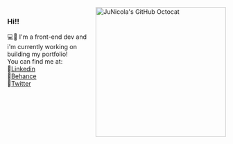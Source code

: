<img align="right" src="https://user-images.githubusercontent.com/37962288/88592635-ad254880-d034-11ea-80b8-eb074876ff3f.png" alt="JuNicola's GitHub Octocat" width=300px height=300px/>

### Hi!! 
💻💜 I'm a front-end dev and i'm currently working on building my portfolio! <br>
You can find me at: <br>
🙋[Linkedin](http://linkedin.com/in/junicola) <br>
🎨[Behance](http://www.behance.net/junicola) <br>
🐤[Twitter](http://twitter.com/juunicola) <br>

